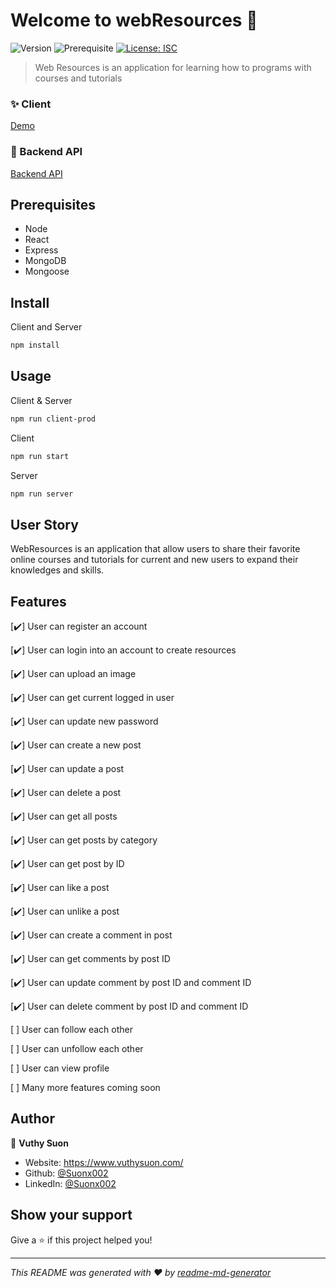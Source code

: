 # Welcome to webResources 👋

![Version](https://img.shields.io/badge/version-1.0.0-blue.svg?cacheSeconds=2592000)
![Prerequisite](https://img.shields.io/badge/node-%5E12-blue.svg)
[![License: ISC](https://img.shields.io/badge/License-ISC-yellow.svg)](#)

> Web Resources is an application for learning how to programs with courses and tutorials

### ✨ Client

[Demo](https://webresources.herokuapp.com/)

### 💫 Backend API

[Backend API](https://documenter.getpostman.com/view/9506861/SzS7PR8D?version=latest)

## Prerequisites

- Node
- React
- Express
- MongoDB
- Mongoose

## Install

Client and Server

```sh
npm install
```

## Usage

Client & Server

```sh
npm run client-prod
```

Client

```sh
npm run start
```

Server

```sh
npm run server
```

## User Story

WebResources is an application that allow users to share their favorite online courses and tutorials for current and new users to expand their knowledges and skills.

## Features

[:heavy_check_mark:] User can register an account

[:heavy_check_mark:] User can login into an account to create resources

[:heavy_check_mark:] User can upload an image

[:heavy_check_mark:] User can get current logged in user

[:heavy_check_mark:] User can update new password

[:heavy_check_mark:] User can create a new post

[:heavy_check_mark:] User can update a post

[:heavy_check_mark:] User can delete a post

[:heavy_check_mark:] User can get all posts

[:heavy_check_mark:] User can get posts by category

[:heavy_check_mark:] User can get post by ID

[:heavy_check_mark:] User can like a post

[:heavy_check_mark:] User can unlike a post

[:heavy_check_mark:] User can create a comment in post

[:heavy_check_mark:] User can get comments by post ID

[:heavy_check_mark:] User can update comment by post ID and comment ID

[:heavy_check_mark:] User can delete comment by post ID and comment ID

[ ] User can follow each other

[ ] User can unfollow each other

[ ] User can view profile

[ ] Many more features coming soon

## Author

👤 **Vuthy Suon**

- Website: https://www.vuthysuon.com/
- Github: [@Suonx002](https://github.com/Suonx002)
- LinkedIn: [@Suonx002](https://linkedin.com/in/Suonx002)

## Show your support

Give a ⭐️ if this project helped you!

---

_This README was generated with ❤️ by [readme-md-generator](https://github.com/kefranabg/readme-md-generator)_
